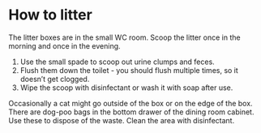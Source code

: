 # How to litter

The litter boxes are in the small WC room. Scoop the litter once in the morning and once in the evening. 

1. Use the small spade to scoop out urine clumps and feces.
2. Flush them down the toilet - you should flush multiple times, so it doesn’t get clogged. 
3. Wipe the scoop with disinfectant or wash it with soap after use.

Occasionally a cat might go outside of the box or on the edge of the box. There are dog-poo bags in the bottom drawer of the dining room cabinet. Use these to dispose of the waste. Clean the area with disinfectant.